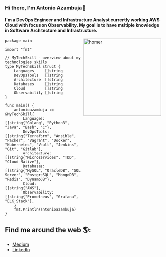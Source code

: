 ### Hi there, I'm Antonio Azambuja 👋

#### I'm a DevOps Engineer and Infrastructure Analyst currently working AWS Cloud with focus on Observability. My goal is to have multiple knowledge in Software Architecture and Infrastructure.

<img align="right" src="https://github.githubassets.com/images/modules/about/diversity/blacktocat.png" alt="homer" width="250"/>

```golang
package main

import "fmt"

// MyTechSkill - overview about my technologies skills
type MyTechSkill struct {
	Languages     []string
	DevOpsTools   []string
	Architecture  []string
	Databases     []string
	Cloud         []string
	Observability []string
}

func main() {
	antonioazambuja := &MyTechSkill{
		Languages:     []string{"Golang", "Python3", "Java", "Bash", "C"},
		DevOpsTools:   []string{"Terraform", "Ansible", "Packer", "Vagrant", "Docker", "Kubernetes", "Vault", "Jenkins", "Git", "Gitlab"},
		Architecture:  []string{"Microservices", "TDD", "Cloud Native"},
		Databases:     []string{"MySQL", "OracleDB", "SQL Server", "PostgreSQL", "MongoDB", "Redis", "DynamoDB"},
		Cloud:         []string{"AWS"},
		Observability: []string{"Prometheus", "Grafana", "ELK Stack"},
	}
	fmt.Println(antonioazambuja)
}

```

## Find me around the web 🌎:
- [Medium](https://medium.com/@antonioazambuja_)
- [LinkedIn](https://www.linkedin.com/in/antonio-azambuja-64887a160/)
